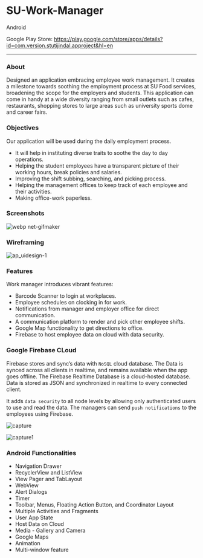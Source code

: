# SU-Work-Manager

Android

Google Play Store: <https://play.google.com/store/apps/details?id=com.version.stutijindal.approject&hl=en>

---
### About

Designed an application embracing employee work management. It creates a milestone towards soothing the employment process at SU Food services, broadening the scope for the employers and students.
This application can come in handy at a wide diversity ranging from small outlets such as cafes, restaurants, shopping stores to large areas such as university sports dome and career fairs.

### Objectives
Our application will be used during the daily employment process. 

*	It will help in instituting diverse traits to soothe the day to day operations.
* Helping the student employees have a transparent picture of their working hours, break policies and salaries.
* Improving the shift subbing, searching, and picking process.
* Helping the management offices to keep track of each employee and their activities.
* Making office-work paperless.

### Screenshots
![webp net-gifmaker](https://user-images.githubusercontent.com/23147474/30350650-a610f4fc-97e5-11e7-924f-52c380eb6445.gif)

### Wireframing

![ap_uidesign-1](https://user-images.githubusercontent.com/23147474/30347574-92f9a8ec-97da-11e7-8029-e7a431d622c8.jpg)

### Features
Work manager introduces vibrant features:
* Barcode Scanner to login at workplaces.
* Employee schedules on clocking in for work.
* Notifications from manager and employer office for direct communication.
* A communication platform to render and pick other employee shifts.
* Google Map functionality to get directions to office.
* Firebase to host employee data on cloud with data security.

### Google Firebase CLoud
Firebase stores and sync’s data with `NoSQL` cloud database. The Data is synced
across all clients in realtime, and remains available when the app goes offline.
The Firebase Realtime Database is a cloud-hosted database. Data is stored as
JSON and synchronized in realtime to every connected client.

It adds `data security` to all node levels by allowing only authenticated users to use and
read the data.
The managers can send `push notifications` to the employees using Firebase.

![capture](https://user-images.githubusercontent.com/23147474/30348696-4d5deae2-97de-11e7-8763-9790d7394642.JPG)

![capture1](https://user-images.githubusercontent.com/23147474/30348729-62faf7e6-97de-11e7-9adf-ac5e696c7d20.JPG)


 
### Android Functionalities
* Navigation Drawer
* RecyclerView and ListView
* View Pager and TabLayout
* WebView
* Alert Dialogs
* Timer
* Toolbar, Menus, Floating Action Button, and Coordinator Layout
* Multiple Activities and Fragments
* User App State
* Host Data on Cloud 
* Media - Gallery and Camera
* Google Maps
* Animation
* Multi-window feature

